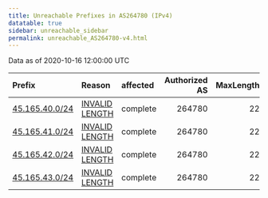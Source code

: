 ```yaml
---
title: Unreachable Prefixes in AS264780 (IPv4)
datatable: true
sidebar: unreachable_sidebar
permalink: unreachable_AS264780-v4.html
---
```


Data as of 2020-10-16 12:00:00 UTC


<div class="datatable-begin"></div>

| Prefix                                                 | Reason                                                                                                    | affected   |   Authorized AS |   MaxLength | Anchor                                         |   unreachable /24s |
|:-------------------------------------------------------|:----------------------------------------------------------------------------------------------------------|:-----------|----------------:|------------:|:-----------------------------------------------|-------------------:|
| [45.165.40.0/24](https://stat.ripe.net/45.165.40.0/24) | [INVALID LENGTH](https://rpki-validator.ripe.net/announcement-preview?asn=AS264780&prefix=45.165.40.0/24) | complete   |          264780 |          22 | [LACNIC](unreachable_LACNIC_RPKI_Root-v4.html) |                  1 |
| [45.165.41.0/24](https://stat.ripe.net/45.165.41.0/24) | [INVALID LENGTH](https://rpki-validator.ripe.net/announcement-preview?asn=AS264780&prefix=45.165.41.0/24) | complete   |          264780 |          22 | [LACNIC](unreachable_LACNIC_RPKI_Root-v4.html) |                  1 |
| [45.165.42.0/24](https://stat.ripe.net/45.165.42.0/24) | [INVALID LENGTH](https://rpki-validator.ripe.net/announcement-preview?asn=AS264780&prefix=45.165.42.0/24) | complete   |          264780 |          22 | [LACNIC](unreachable_LACNIC_RPKI_Root-v4.html) |                  1 |
| [45.165.43.0/24](https://stat.ripe.net/45.165.43.0/24) | [INVALID LENGTH](https://rpki-validator.ripe.net/announcement-preview?asn=AS264780&prefix=45.165.43.0/24) | complete   |          264780 |          22 | [LACNIC](unreachable_LACNIC_RPKI_Root-v4.html) |                  1 |

<div class="datatable-end"></div>